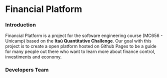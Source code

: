 # Financial Platform
### Introduction
Financial Platform is a project for the software engineering course (MC656 - Unicamp) based on the __Itaú Quantitative Challenge__.
Our goal with this project is to create a open platform hosted on Github Pages to be a guide for many people out there who want to learn more about finance control, investiments and economy.

### Developers Team

